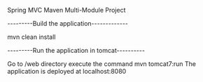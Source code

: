 Spring MVC Maven Multi-Module Project


---------Build the application-------------

mvn clean install

---------Run the application in tomcat----------

Go to /web directory 
execute the command mvn tomcat7:run
The application is deployed at localhost:8080